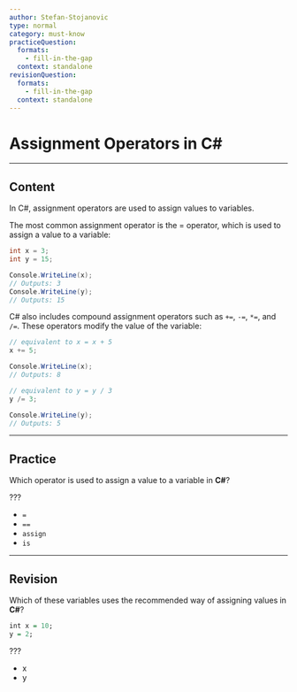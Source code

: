 ```yaml
---
author: Stefan-Stojanovic
type: normal
category: must-know
practiceQuestion:
  formats:
    - fill-in-the-gap
  context: standalone
revisionQuestion:
  formats:
    - fill-in-the-gap
  context: standalone
---
```


# Assignment Operators in C#

---

## Content

In C#, assignment operators are used to assign values to variables.

The most common assignment operator is the = operator, which is used to assign a value to a variable:
```csharp
int x = 3;
int y = 15;

Console.WriteLine(x);
// Outputs: 3
Console.WriteLine(y);
// Outputs: 15
```

C# also includes compound assignment operators such as `+=`, `-=`, `*=`, and `/=`. These operators modify the value of the variable:

```csharp
// equivalent to x = x + 5
x += 5;

Console.WriteLine(x); 
// Outputs: 8

// equivalent to y = y / 3
y /= 3;

Console.WriteLine(y);
// Outputs: 5
```

---
## Practice

Which operator is used to assign a value to a variable in **C#**?

???

- `=`
- `==`
- `assign`
- `is`

---
## Revision

Which of these variables uses the recommended way of assigning values in **C#**?

```r
int x = 10;
y = 2;
```

???

- x
- y
